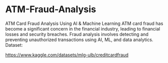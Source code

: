 # ATM-Fraud-Analysis
ATM Card Fraud Analysis Using AI &amp; Machine Learning ATM card fraud has become a significant concern in the financial industry, leading to financial losses and security breaches. Fraud analysis involves detecting and preventing unauthorized transactions using AI, ML, and data analytics. 
Dataset: 

https://www.kaggle.com/datasets/mlg-ulb/creditcardfraud
